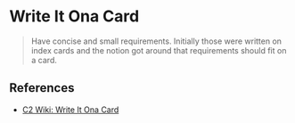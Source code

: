 # Write It Ona Card

> Have concise and small requirements. Initially those were written on index cards and the notion got around that requirements should fit on a card.

## References

* [C2 Wiki: Write It Ona Card](https://c2.com/cgi/wiki?WriteItOnaCard)
